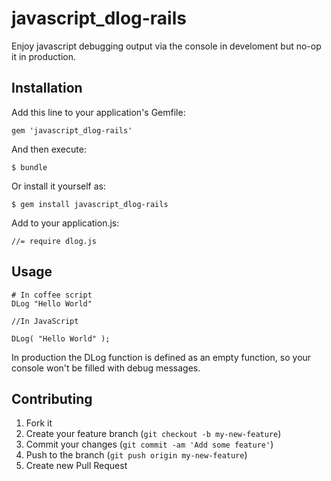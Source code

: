 # javascript_dlog-rails

Enjoy javascript debugging output via the console in develoment but no-op it in production.

## Installation

Add this line to your application's Gemfile:

    gem 'javascript_dlog-rails'

And then execute:

    $ bundle

Or install it yourself as:

    $ gem install javascript_dlog-rails

Add to your application.js:

    //= require dlog.js

## Usage

    # In coffee script
    DLog "Hello World"

    //In JavaScript

    DLog( "Hello World" );

In production the DLog function is defined as an empty function, so your console won't be filled with debug messages.

## Contributing

1. Fork it
2. Create your feature branch (`git checkout -b my-new-feature`)
3. Commit your changes (`git commit -am 'Add some feature'`)
4. Push to the branch (`git push origin my-new-feature`)
5. Create new Pull Request
